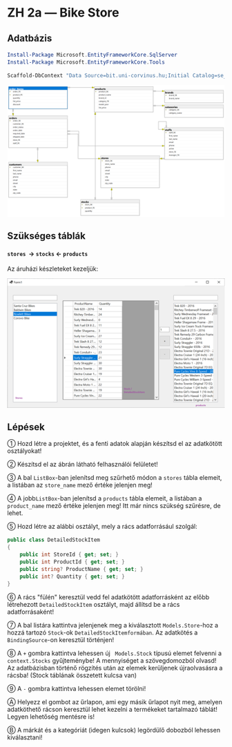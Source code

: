 # ZH 2a — Bike Store

## Adatbázis

```powershell
Install-Package Microsoft.EntityFrameworkCore.SqlServer
Install-Package Microsoft.EntityFrameworkCore.Tools
```

```powershell
Scaffold-DbContext "Data Source=bit.uni-corvinus.hu;Initial Catalog=se_bikestore;User ID=hallgato;Password=Password123;Encrypt=False;Trust Server Certificate=True" Microsoft.EntityFrameworkCore.SqlServer -OutputDir Models
```

![se_bikestore](se_bikestore.png)

## Szükséges táblák

#### `stores`  &rarr; `stocks` &larr; `products`

Az áruházi készleteket kezeljük:

![image-20221108213014223](zh_bikestore_ui.png)

## Lépések

① Hozd létre a projektet, és a fenti adatok alapján készítsd el az adatkötött osztályokat!

② Készítsd el az ábrán látható felhasználói felületet!

③ A bal `ListBox`-ban jelenítsd meg szűrhető módon a `stores` tábla elemeit, a listában az `store_name` mező értéke jelenjen meg!

④ A jobb`ListBox`-ban jelenítsd a `products` tábla elemeit, a listában a `product_name` mező értéke jelenjen meg! Itt már nincs szükség szűrésre, de lehet. 

⑤ Hozd létre az alábbi osztályt, mely a rács adatforrásául szolgál:

``` csharp
public class DetailedStockItem
{
    public int StoreId { get; set; }
    public int ProductId { get; set; }
    public string? ProductName { get; set; }
    public int? Quantity { get; set; }
}
```

⑥ A rács "fülén" keresztül vedd fel adatkötött adatforrásként az előbb létrehezott `DetailedStockItem` osztályt, majd állítsd be a rács adatforrásaként!

⑦ A bal listára kattintva jelenjenek meg a kiválasztott `Models.Store`-hoz a hozzá tartozó `Stock`-ok `DetailedStockItemformában`. Az adatkötés a `BindingSource`-on keresztül történjen!

⑧ A `+` gombra kattintva lehessen új ` Models.Stock` típusú elemet felvenni a `context.Stocks` gyűjteménybe! A mennyiséget a szövegdomozból olvasd! Az adatbázisban történő rögzítés után az elemek kerüljenek újraolvasásra a rácsba! (Stock táblának összetett kulcsa van)

⑨  A `-` gombra kattintva lehessen elemet törölni!

Ⓐ Helyezz el gombot az űrlapon, ami egy másik űrlapot nyit meg, amelyen adatköthető rácson keresztül lehet kezelni a termékeket tartalmazó táblát! Legyen lehetőség mentésre is!

Ⓑ A márkát és a kategóriát (idegen kulcsok) legördülő dobozból lehessen kiválasztani!



